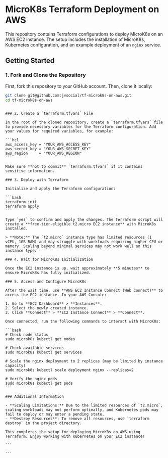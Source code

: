 # MicroK8s Terraform Deployment on AWS

This repository contains Terraform configurations to deploy MicroK8s on an AWS EC2 instance. The setup includes the installation of MicroK8s, Kubernetes configuration, and an example deployment of an `nginx` service.

## Getting Started

### 1. Fork and Clone the Repository

First, fork this repository to your GitHub account. Then, clone it locally:

```bash
git clone git@github.com:jvsocial/tf-microk8s-on-aws.git
cd tf-microk8s-on-aws
```

````

### 2. Create a `terraform.tfvars` File

In the root of the cloned repository, create a `terraform.tfvars` file to provide necessary variables for the Terraform configuration. Add your values for required variables, for example:

```hcl
aws_access_key = "YOUR_AWS_ACCESS_KEY"
aws_secret_key = "YOUR_AWS_SECRET_KEY"
aws_region     = "YOUR_AWS_REGION"
```

Make sure **not to commit** `terraform.tfvars` if it contains sensitive information.

### 3. Deploy with Terraform

Initialize and apply the Terraform configuration:

```bash
terraform init
terraform apply
```

Type `yes` to confirm and apply the changes. The Terraform script will create a **free-tier-eligible t2.micro EC2 instance** with MicroK8s installed.

> **Note:** The `t2.micro` instance type has limited resources (1 vCPU, 1GB RAM) and may struggle with workloads requiring higher CPU or memory. Scaling beyond minimal services may not work well on this instance type.

### 4. Wait for MicroK8s Initialization

Once the EC2 instance is up, wait approximately **5 minutes** to ensure MicroK8s has fully initialized.

### 5. Access and Configure MicroK8s

After the wait time, use **AWS EC2 Instance Connect (Web Connect)** to access the EC2 instance. In your AWS Console:

1. Go to **EC2 Dashboard** > **Instances**.
2. Select the newly created instance.
3. Click **Connect** > **EC2 Instance Connect** > **Connect**.

Once connected, run the following commands to interact with MicroK8s:

```bash
# Check node status
sudo microk8s kubectl get nodes

# Check available services
sudo microk8s kubectl get services

# Scale the nginx deployment to 2 replicas (may be limited by instance capacity)
sudo microk8s kubectl scale deployment nginx --replicas=2

# Verify the nginx pods
sudo microk8s kubectl get pods
```

### Additional Information

- **Scaling Limitations:** Due to the limited resources of `t2.micro`, scaling workloads may not perform optimally, and Kubernetes pods may fail to deploy or may enter a pending state.
- **Destroy Resources**: To remove all resources, use `terraform destroy` in the project directory.

This completes the setup for deploying MicroK8s on AWS using Terraform. Enjoy working with Kubernetes on your EC2 instance!

```

```
````
